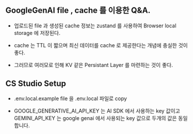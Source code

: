 

## GoogleGenAI file , cache 를 이용한 Q&A.


- 업로드된 file 과 생성된 cache 정보는 zustand 를 사용하여 Browser local storage 에 저장된다.

- cache 는 TTL 이 짧으며 최신 데이터를 cache 로 제공한다는 개념에 충실한 것이 좋다.

- 그러므로 여러모로 인해 KV 같은 Persistant Layer 를 마련하는 것이 좋다.



## CS Studio Setup

- .env.local.example file 을 .env.local 파일로 copy

- GOOGLE_GENERATIVE_AI_API_KEY 는 AI SDK 에서 사용하는 key 값이고 GEMINI_API_KEY 는 google genai 에서 사용되는 key 값으로 두개의 값은 동일합니다.


